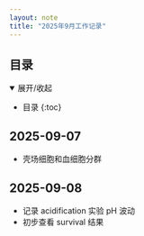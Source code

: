 ```yaml
---
layout: note
title: "2025年9月工作记录"
---
```


## 目录
<details open>
<summary>展开/收起</summary>

* 目录
{:toc}

</details>

## 2025-09-07
- 壳场细胞和血细胞分群

## 2025-09-08
- 记录 acidification 实验 pH 波动
- 初步查看 survival 结果
